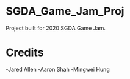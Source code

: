 # SGDA_Game_Jam_Proj
Project built for 2020 SGDA Game Jam.

# Credits
-Jared Allen
-Aaron Shah
-Mingwei Hung